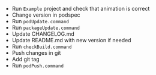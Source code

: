- Run `Example` project and check that animation is correct
- Change version in podspec
- Run `podUpdate.command`
- Run `packageUpdate.command`
- Update CHANGELOG.md
- Update README.md with new version if needed
- Run `checkBuild.command`
- Push changes in git
- Add git tag
- Run `podPush.command`
